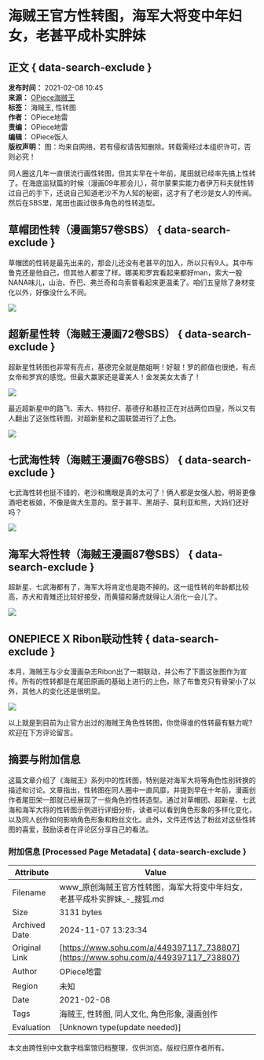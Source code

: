 # 海贼王官方性转图，海军大将变中年妇女，老甚平成朴实胖妹

## 正文 { data-search-exclude }


**发布时间：** 2021-02-08 10:45  
**来源：** [OPiece海贼王](https://www.sohu.com/a/449397117_738807?spm=smpc.content-abroad.content.1.1730985710460E89IjDi)  
**标签：** 海贼王, 性转图  
**作者：** OPiece地雷  
**责编：** OPiece地雷  
**编辑：** OPiece饭人  
**版权声明：** 图：均来自网络，若有侵权请告知删除。转载需经过本组织许可，否则必究！

同人圈这几年一直很流行画性转图，但其实早在十年前，尾田就已经率先搞上性转了。在海底监狱篇的时候（漫画09年那会儿），荷尔蒙果实能力者伊万科夫就性转过自己的手下，还说自己知道老沙不为人知的秘密，这才有了老沙是女人的传闻。然后在SBS里，尾田也画过很多角色的性转造型。

## 草帽团性转（漫画第57卷SBS） { data-search-exclude }

草帽团的性转是最先出来的，那会儿还没有老甚平的加入，所以只有9人。其中布鲁克还是他自己，但其他人都变了样。娜美和罗宾看起来都好man，索大一股NANA味儿，山治、乔巴、弗兰奇和乌索普看起来更温柔了。咱们五皇除了身材变化以外，好像没什么不同。

![](https://p5.itc.cn/images01/20210208/3f2a8f2adf944fe5aa604e5fe095c940.jpeg)

## 超新星性转（海贼王漫画72卷SBS） { data-search-exclude }

超新星性转图也非常有亮点，基德完全就是酷姐啊！好靓！罗的颜值也很绝，有点女帝和罗宾的感觉。但最大赢家还是霍美人！金发美女太香了！

![](https://p6.itc.cn/images01/20210208/b7b14222743b441ba28afb7daab667c0.jpeg)

最近超新星中的路飞、索大、特拉仔、基德仔和基拉正在对战两位四皇，所以又有人翻出了这张性转图，对超新星和之国联盟进行了上色。

![](https://p1.itc.cn/images01/20210208/55bf05d571e447f398f744e622680aaf.jpeg)

## 七武海性转（海贼王漫画76卷SBS） { data-search-exclude }

七武海性转也挺不错的，老沙和鹰眼是真的太可了！俩人都是女强人脸，明哥更像酒吧老板娘，不像是做大生意的。至于甚平、黑胡子、莫利亚和熊，大妈们还好吗？

![](https://p3.itc.cn/images01/20210208/1b658442074b43c8a49e6276538bad0e.jpeg)

## 海军大将性转（海贼王漫画87卷SBS） { data-search-exclude }

超新星、七武海都有了，海军大将肯定也是跑不掉的。这一组性转的年龄都比较高，赤犬和青雉还比较好接受，而黄猿和藤虎就得让人消化一会儿了。

![](https://p4.itc.cn/images01/20210208/6989834a6a71463bacc06284cf07a495.jpeg)

## ONEPIECE X Ribon联动性转 { data-search-exclude }

本月，海贼王与少女漫画杂志Ribon出了一期联动，并公布了下面这张图作为宣传。所有的性转都是在尾田原画的基础上进行的上色，除了布鲁克只有骨架小了以外，其他人的变化还是很明显。

![](https://p0.itc.cn/images01/20210208/0aa8f67fb55e4ecc8f30858a34da732d.jpeg)

以上就是到目前为止官方出过的海贼王角色性转图，你觉得谁的性转最有魅力呢?欢迎在下方评论留言。

## 摘要与附加信息

<!-- tcd_abstract -->
这篇文章介绍了《海贼王》系列中的性转图，特别是对海军大将等角色性别转换的描述和讨论。文章指出，性转图在同人圈中一直风靡，并提到早在十年前，漫画创作者尾田栄一郎就已经展现了一些角色的性转造型。通过对草帽团、超新星、七武海和海军大将的性转图示例进行详细分析，读者可以看到角色形象的多样化变化，以及同人创作如何影响角色形象和粉丝文化。此外，文件还传达了粉丝对这些性转图的喜爱，鼓励读者在评论区分享自己的看法。
<!-- tcd_abstract_end -->

### 附加信息 [Processed Page Metadata] { data-search-exclude }

| Attribute       | Value                                  |
|-----------------|----------------------------------------|
| Filename        | www_原创海贼王官方性转图，海军大将变中年妇女，老甚平成朴实胖妹_-_搜狐.md                             |
| Size            | 3131 bytes                           |
| Archived Date   | 2024-11-07 13:23:34                             |
| Original Link   | [https://www.sohu.com/a/449397117_738807](https://www.sohu.com/a/449397117_738807)                       |
| Author          | OPiece地雷                               |
| Region          | 未知                               |
| Date            | 2021-02-08                                 |
| Tags            | 海贼王, 性转图, 同人文化, 角色形象, 漫画创作                                 |
| Evaluation            | [Unknown type(update needed)]                                 |
<!-- tcd_table_end -->

本文由跨性别中文数字档案馆归档整理，仅供浏览。版权归原作者所有。
